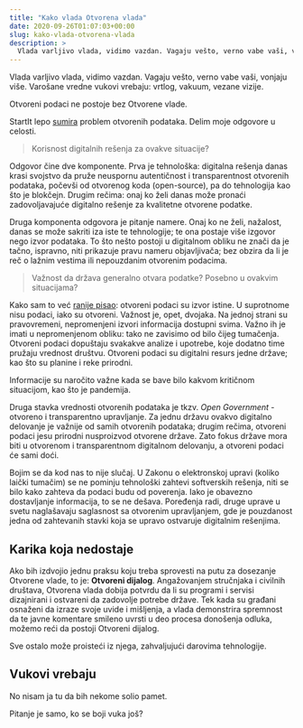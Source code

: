 ```yaml
---
title: "Kako vlada Otvorena vlada"
date: 2020-09-26T01:07:03+00:00
slug: kako-vlada-otvorena-vlada
description: >
  Vlada varljivo vlada, vidimo vazdan. Vagaju vešto, verno vabe vaši, vonjaju više. Varošane vredne vukovi vrebaju: vrtlog, vakuum, vezane vizije.
---
```


Vlada varljivo vlada, vidimo vazdan. Vagaju vešto, verno vabe vaši, vonjaju više. Varošane vredne vukovi vrebaju: vrtlog, vakuum, vezane vizije.

Otvoreni podaci ne postoje bez Otvorene vlade.

StartIt lepo [sumira](https://startit.rs/ni-google-ne-pomaze-ako-ne-pomognemo-sami-sebi-alati-za-pracenje-korone-zavise-od-drzavnih-podataka/) problem otvorenih podataka. Delim moje odgovore u celosti.

> Korisnost digitalnih rešenja za ovakve situacije?

Odgovor čine dve komponente. Prva je tehnološka: digitalna rešenja danas krasi svojstvo da pruže neuspornu autentičnost i transparentnost otvorenih podataka, počevši od otvorenog koda (open-source), pa do tehnologija kao što je blokčejn. Drugim rečima: onaj ko želi danas može pronaći zadovoljavajuće digitalno rešenje za kvalitetne otvorene podatke.

Druga komponenta odgovora je pitanje namere. Onaj ko ne želi, nažalost, danas se može sakriti iza iste te tehnologije; te ona postaje više izgovor nego izvor podataka. To što nešto postoji u digitalnom obliku ne znači da je tačno, ispravno, niti prikazuje pravu nameru objavljivača; bez obzira da li je reč o lažnim vestima ili nepouzdanim otvorenim podacima.

> Važnost da država generalno otvara podatke? Posebno u ovakvim situacijama?

Kako sam to već [ranije pisao](https://oblac.rs/do-sutra-207-zarazenih/): otvoreni podaci su izvor istine. U suprotnome nisu podaci, iako su otvoreni. Važnost je, opet, dvojaka. Na jednoj strani su pravovremeni, nepromenjeni izvori informacija dostupni svima. Važno ih je imati u nepromenjenom obliku: tako ne zavisimo od bilo čijeg tumačenja. Otvoreni podaci dopuštaju svakakve analize i upotrebe, koje dodatno time pružaju vrednost društvu. Otvoreni podaci su digitalni resurs jedne države; kao što su planine i reke prirodni.

Informacije su naročito važne kada se bave bilo kakvom kritičnom situacijom, kao što je pandemija.

Druga stavka vrednosti otvorenih podataka je tkzv. _Open Government_ - otvoreno i transparentno upravljanje. Za jednu državu ovakvo digitalno delovanje je važnije od samih otvorenih podataka; drugim rečima, otvoreni podaci jesu prirodni nusproizvod otvorene države. Zato fokus države mora biti u otvorenom i transparentnom digitalnom delovanju, a otvoreni podaci će sami doći.

Bojim se da kod nas to nije slučaj. U Zakonu o elektronskoj upravi (koliko laički tumačim) se ne pominju tehnološki zahtevi softverskih rešenja, niti se bilo kako zahteva da podaci budu od poverenja. Iako je obavezno dostavljanje informacija, to se ne dešava. Poređenja radi, druge uprave u svetu naglašavaju saglasnost sa otvorenim upravljanjem, gde je pouzdanost jedna od zahtevanih stavki koja se upravo ostvaruje digitalnim rešenjima.

## Karika koja nedostaje

Ako bih izdvojio jednu praksu koju treba sprovesti na putu za dosezanje Otvorene vlade, to je: **Otvoreni dijalog**. Angažovanjem stručnjaka i civilnih društava, Otvorena vlada dobija potvrdu da li su programi i servisi dizajnirani i ostvareni da zadovolje potrebe države. Tek kada su građani osnaženi da izraze svoje uvide i mišljenja, a vlada demonstrira spremnost da te javne komentare smileno uvrsti u deo procesa donošenja odluka, možemo reći da postoji Otvoreni dijalog.

Sve ostalo može proisteći iz njega, zahvaljujući darovima tehnologije.

## Vukovi vrebaju

No nisam ja tu da bih nekome solio pamet.

Pitanje je samo, ko se boji vuka još?
